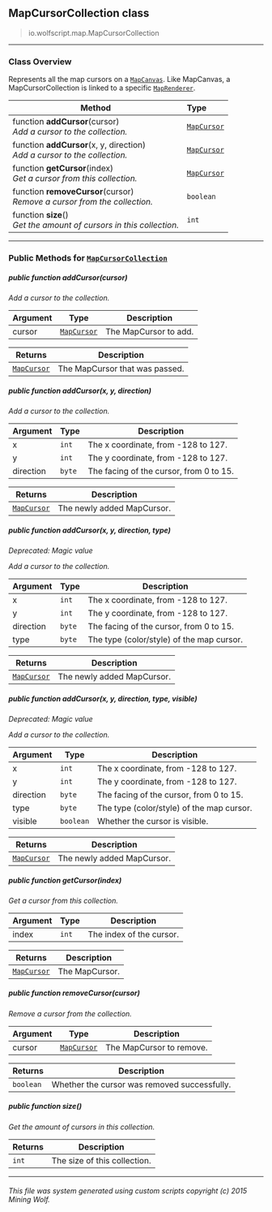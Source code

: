## MapCursorCollection __class__

>io.wolfscript.map.MapCursorCollection

---

### Class Overview

Represents all the map cursors on a [`MapCanvas`](MapCanvas.md). Like MapCanvas, a MapCursorCollection is linked to a specific [`MapRenderer`](MapRenderer.md).

Method | Type   
--- | :--- 
 function __addCursor__(cursor) <br> _Add a cursor to the collection._ | [`MapCursor`](MapCursor.md)
 function __addCursor__(x, y, direction) <br> _Add a cursor to the collection._ | [`MapCursor`](MapCursor.md)
 function __getCursor__(index) <br> _Get a cursor from this collection._ | [`MapCursor`](MapCursor.md)
 function __removeCursor__(cursor) <br> _Remove a cursor from the collection._ | `boolean`
 function __size__() <br> _Get the amount of cursors in this collection._ | `int`



---


### Public Methods for [`MapCursorCollection`](MapCursorCollection.md)

##### <a id='addcursor'></a>public  function __addCursor__(cursor)

_Add a cursor to the collection._

Argument | Type | Description  
--- | --- | --- 
cursor | [`MapCursor`](MapCursor.md) | The MapCursor to add.

Returns | Description
--- | --- 
[`MapCursor`](MapCursor.md) | The MapCursor that was passed.


##### <a id='addcursor'></a>public  function __addCursor__(x, y, direction)

_Add a cursor to the collection._

Argument | Type | Description  
--- | --- | --- 
x | `int` | The x coordinate, from -128 to 127.
y | `int` | The y coordinate, from -128 to 127.
direction | `byte` | The facing of the cursor, from 0 to 15.

Returns | Description
--- | --- 
[`MapCursor`](MapCursor.md) | The newly added MapCursor.


##### <a id='addcursor'></a>public  function __addCursor__(x, y, direction, type)
_Deprecated: Magic value_

_Add a cursor to the collection._

Argument | Type | Description  
--- | --- | --- 
x | `int` | The x coordinate, from -128 to 127.
y | `int` | The y coordinate, from -128 to 127.
direction | `byte` | The facing of the cursor, from 0 to 15.
type | `byte` | The type (color/style) of the map cursor.

Returns | Description
--- | --- 
[`MapCursor`](MapCursor.md) | The newly added MapCursor.


##### <a id='addcursor'></a>public  function __addCursor__(x, y, direction, type, visible)
_Deprecated: Magic value_

_Add a cursor to the collection._

Argument | Type | Description  
--- | --- | --- 
x | `int` | The x coordinate, from -128 to 127.
y | `int` | The y coordinate, from -128 to 127.
direction | `byte` | The facing of the cursor, from 0 to 15.
type | `byte` | The type (color/style) of the map cursor.
visible | `boolean` | Whether the cursor is visible.

Returns | Description
--- | --- 
[`MapCursor`](MapCursor.md) | The newly added MapCursor.


##### <a id='getcursor'></a>public  function __getCursor__(index)

_Get a cursor from this collection._

Argument | Type | Description  
--- | --- | --- 
index | `int` | The index of the cursor.

Returns | Description
--- | --- 
[`MapCursor`](MapCursor.md) | The MapCursor.


##### <a id='removecursor'></a>public  function __removeCursor__(cursor)

_Remove a cursor from the collection._

Argument | Type | Description  
--- | --- | --- 
cursor | [`MapCursor`](MapCursor.md) | The MapCursor to remove.

Returns | Description
--- | --- 
`boolean` | Whether the cursor was removed successfully.


##### <a id='size'></a>public  function __size__()

_Get the amount of cursors in this collection._

Returns | Description
--- | --- 
`int` | The size of this collection.


---


###### This file was system generated using custom scripts copyright (c) 2015 Mining Wolf.
	

